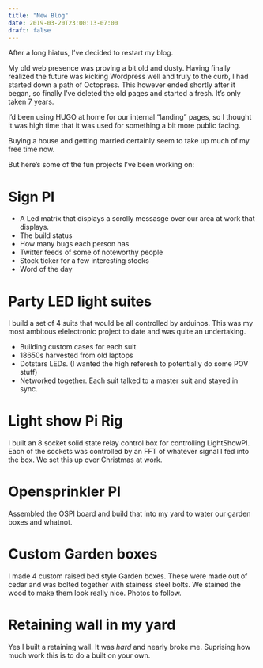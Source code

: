 ```yaml
---
title: "New Blog"
date: 2019-03-20T23:00:13-07:00
draft: false
---
```

After a long hiatus, I’ve decided to restart my blog. 

My old web presence was proving a bit old and dusty. Having finally realized the future was kicking Wordpress well and truly to the curb, I had started down a path of Octopress. This however ended shortly after it began, so finally I’ve deleted the old pages and started a fresh. It’s only taken 7 years.

I’d been using HUGO at home for our internal “landing” pages, so I thought it was high time that it was used for something a bit more public facing.

Buying a house and getting married certainly seem to take up much of my free time now. 

But here’s some of the fun projects I’ve been working on:

Sign PI
=======
- A Led matrix that displays a scrolly messasge over our area at work that displays.
- The build status
- How many bugs each person has
- Twitter feeds of some of noteworthy people
- Stock ticker for a few interesting stocks
- Word of the day
			
Party LED light suites
======================
I build a set of 4 suits that would be all controlled by arduinos. This was my most ambitous elelectronic project to date and was quite an undertaking.

* Building custom cases for each suit
* 18650s harvested from old laptops
* Dotstars LEDs. (I wanted the high referesh to potentially do some POV stuff)
* Networked together. Each suit talked to a master suit and stayed in sync.

Light show Pi Rig
=================
I built an 8 socket solid state relay control box for controlling LightShowPI. Each of the sockets was controlled by an FFT of whatever signal I fed into the box. We set this up over Christmas at work.
	
Opensprinkler PI
===============
Assembled the OSPI board and build that into my yard to water our garden boxes and whatnot.

Custom Garden boxes
==================
I made 4 custom raised bed style Garden boxes. These were made out of cedar and was bolted together with stainess steel bolts. We stained the wood to make them look really nice. Photos to follow.

Retaining wall in my yard
========================
Yes I built a retaining wall. It was _hard_ and nearly broke me. Suprising how much work this is to do a built on your own.
